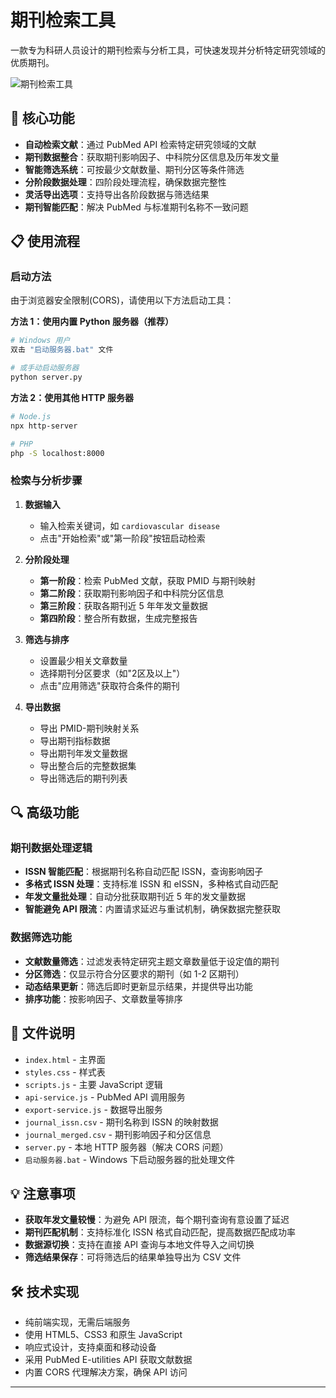 # 期刊检索工具

一款专为科研人员设计的期刊检索与分析工具，可快速发现并分析特定研究领域的优质期刊。

![期刊检索工具](https://img.shields.io/badge/科研工具-期刊检索-blue.svg)

## 🌟 核心功能

- **自动检索文献**：通过 PubMed API 检索特定研究领域的文献
- **期刊数据整合**：获取期刊影响因子、中科院分区信息及历年发文量
- **智能筛选系统**：可按最少文献数量、期刊分区等条件筛选
- **分阶段数据处理**：四阶段处理流程，确保数据完整性
- **灵活导出选项**：支持导出各阶段数据与筛选结果
- **期刊智能匹配**：解决 PubMed 与标准期刊名称不一致问题

## 📋 使用流程

### 启动方法

由于浏览器安全限制(CORS)，请使用以下方法启动工具：

**方法 1：使用内置 Python 服务器（推荐）**

```bash
# Windows 用户
双击 "启动服务器.bat" 文件

# 或手动启动服务器
python server.py
```

**方法 2：使用其他 HTTP 服务器**

```bash
# Node.js
npx http-server

# PHP
php -S localhost:8000
```

### 检索与分析步骤

1. **数据输入**
   - 输入检索关键词，如 `cardiovascular disease`
   - 点击"开始检索"或"第一阶段"按钮启动检索

2. **分阶段处理**
   - **第一阶段**：检索 PubMed 文献，获取 PMID 与期刊映射
   - **第二阶段**：获取期刊影响因子和中科院分区信息
   - **第三阶段**：获取各期刊近 5 年年发文量数据
   - **第四阶段**：整合所有数据，生成完整报告

3. **筛选与排序**
   - 设置最少相关文章数量
   - 选择期刊分区要求（如"2区及以上"）
   - 点击"应用筛选"获取符合条件的期刊

4. **导出数据**
   - 导出 PMID-期刊映射关系
   - 导出期刊指标数据
   - 导出期刊年发文量数据
   - 导出整合后的完整数据集
   - 导出筛选后的期刊列表

## 🔍 高级功能

### 期刊数据处理逻辑

- **ISSN 智能匹配**：根据期刊名称自动匹配 ISSN，查询影响因子
- **多格式 ISSN 处理**：支持标准 ISSN 和 eISSN，多种格式自动匹配
- **年发文量批处理**：自动分批获取期刊近 5 年的发文量数据
- **智能避免 API 限流**：内置请求延迟与重试机制，确保数据完整获取

### 数据筛选功能

- **文献数量筛选**：过滤发表特定研究主题文章数量低于设定值的期刊
- **分区筛选**：仅显示符合分区要求的期刊（如 1-2 区期刊）
- **动态结果更新**：筛选后即时更新显示结果，并提供导出功能
- **排序功能**：按影响因子、文章数量等排序

## 🧰 文件说明

- `index.html` - 主界面
- `styles.css` - 样式表
- `scripts.js` - 主要 JavaScript 逻辑
- `api-service.js` - PubMed API 调用服务
- `export-service.js` - 数据导出服务
- `journal_issn.csv` - 期刊名称到 ISSN 的映射数据
- `journal_merged.csv` - 期刊影响因子和分区信息
- `server.py` - 本地 HTTP 服务器（解决 CORS 问题）
- `启动服务器.bat` - Windows 下启动服务器的批处理文件

## 💡 注意事项

- **获取年发文量较慢**：为避免 API 限流，每个期刊查询有意设置了延迟
- **期刊匹配机制**：支持标准化 ISSN 格式自动匹配，提高数据匹配成功率
- **数据源切换**：支持在直接 API 查询与本地文件导入之间切换
- **筛选结果保存**：可将筛选后的结果单独导出为 CSV 文件

## 🛠 技术实现

- 纯前端实现，无需后端服务
- 使用 HTML5、CSS3 和原生 JavaScript
- 响应式设计，支持桌面和移动设备
- 采用 PubMed E-utilities API 获取文献数据
- 内置 CORS 代理解决方案，确保 API 访问

---
